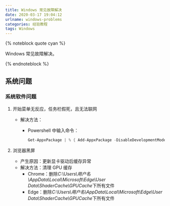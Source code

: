 ```yaml
---
title: Windows 常见故障解决
date: 2020-03-17 19:04:12
urlname: windows-problems
categories: 经验教程
tags: Windows
---
```


{% noteblock quote cyan %}

Windows 常见故障解决。

{% endnoteblock %}

<!-- more -->

## 系统问题

### 系统软件问题

1. 开始菜单无反应，任务栏假死，且无法联网

   - 解决方法：

     - Powershell 中输入命令：

       ```powershell
       Get-AppxPackage | % { Add-AppxPackage -DisableDevelopmentMode -Register "$($_.InstallLocation)\AppxManifest.xml" -verbose }
       ```

2. 浏览器黑屏
   - 产生原因：更新显卡驱动后缓存异常
   - 解决方法：清理 GPU 缓存
     - Chrome：删除*C:\Users\用户名\AppData\Local\Microsoft\Edge\User Data\ShaderCache\GPUCache*下所有文件
     - Edge：删除*C:\Users\用户名\AppData\Local\Microsoft\Edge\User Data\ShaderCache\GPUCache*下所有文件
